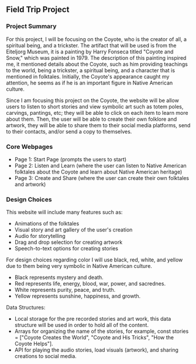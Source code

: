 ## Field Trip Project
### Project Summary 
For this project, I will be focusing on the Coyote, who is the creator of all, a spiritual being, and a trickster. The artifact that will be used is from the Eiteljorg Museum, it is a painting by Harry Fonseca titled "Coyote and Snow," which was painted in 1979. The description of this painting inspired me, it mentioned details about the Coyote, such as him providing teachings to the world, being a trickster, a spiritual being, and a character that is mentioned in folktales. Initially, the Coyote's appearance caught my attention, he seems as if he is an important figure in Native American culture.

Since I am focusing this project on the Coyote, the website will be allow users to listen to short stories and view symbolic art such as totem poles, carvings, pantings, etc; they will be able to click on each item to learn more about them. Then, the user will be able to create their own folklore and artwork, they will be able to share them to their social media platforms, send to their contacts, and/or send a copy to themselves.

### Core Webpages
* Page 1: Start Page (prompts the users to start)
* Page 2: Listen and Learn (where the user can listen to Native American folktales about the Coyote and learn about Native American heritage)
* Page 3: Create and Share (where the user can create their own folktales and artwork)

### Design Choices 
This website will include many features such as:
* Animations of the folktales
* Visual story and art gallery of the user's creation
* Audio for storytelling
* Drag and drop selection for creating artwork
* Speech-to-text options for creating stories

For design choices regarding color I will use black, red, white, and yellow due to them being very symbolic in Native American culture. 
* Black represents mystery and death.
* Red represents life, energy, blood, war, power, and sacrednes.
* White represents purity, peace, and truth.
* Yellow represents sunshine, happiness, and growth.

Data Structures:
* Local storage for the pre recorded stories and art work, this data structure will be used in order to hold all of the content. 
* Arrays for organizing the name of the stories, for example, const stories = ["Coyote Creates the World", "Coyote and His Tricks", "How the Coyote Helps"].
* API for playing the audio stories, load visuals (artwork), and sharing creations to social media. 